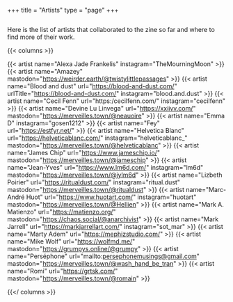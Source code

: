 +++
title = "Artists"
type = "page"
+++

<div class="small-separator medium-padding-top">
  <img src="/img/small-separator.png" alt="" />
</div>
<p>
  Here is the list of artists that collaborated to the zine so far and where to find more of their work.
</p>

{{< columns >}}

{{< artist name="Alexa Jade Frankelis" instagram="TheMourningMoon" >}}
{{< artist name="Amazey" mastodon="https://weirder.earth/@twistylittlepassages" >}}
{{< artist name="Blood and dust" url="https://blood-and-dust.com/" urlTitle="https://blood-and-dust.com/" instagram="blood.and.dust" >}}
{{< artist name="Cecil Fenn" url="https:/cecilfenn.com/" instagram="cecilfenn" >}}
{{< artist name="Devine Lu Linvega" url="https://xxiivv.com/" mastodon="https://merveilles.town/@neauoire" >}}
{{< artist name="Emma D" instagram="gosen1212" >}}
{{< artist name="Fey" url="https://estfyr.net/" >}}
{{< artist name="Helvetica Blanc" url="https://helveticablanc.com/" instagram="helveticablanc_" mastodon="https://merveilles.town/@helveticablanc" >}}
{{< artist name="James Chip" url="https://www.jameschip.io/" mastodon="https://merveilles.town/@jameschip" >}}
{{< artist name="Jean-Yves" url="https://www.lm6d.com/" instagram="lm6d" mastodon="https://merveilles.town/@jylm6d" >}}
{{< artist name="Lizbeth Poirier" url="https://ritualdust.com/" instagram="ritual.dust" mastodon="https://merveilles.town/@ritualdust" >}}
{{< artist name="Marc-André Huot" url="https://www.huotart.com/" instagram="huotart" mastodon="https://merveilles.town/@Hellien" >}}
{{< artist name="Mark A. Matienzo" url="https://matienzo.org/" mastodon="https://chaos.social/@anarchivist" >}}
{{< artist name="Mark Jarrell" url="https://markjarrellart.com/" instagram="sot_mar" >}}
{{< artist name="Marty Adem" url="https://mephizstudio.com/" >}}
{{< artist name="Mike Wolf" url="https://wolfmd.me/" mastodon="https://grumpys.online/@grumpy" >}}
{{< artist name="Perséphone" url="mailto:persephonemusings@gmail.com" mastodon="https://merveilles.town/@wash_hand_be_tran" >}}
{{< artist name="Romi" url="https://grtsk.com/" mastodon="https://merveilles.town/@romain" >}}

{{</ columns >}}
